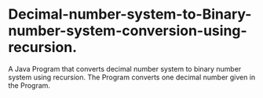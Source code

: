 # Decimal-number-system-to-Binary-number-system-conversion-using-recursion.
A Java Program that converts decimal number system to binary number system using recursion. The Program converts one decimal number given in the Program.
